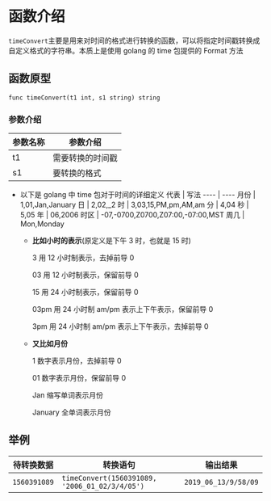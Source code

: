 # 函数介绍

`timeConvert`主要是用来对时间的格式进行转换的函数，可以将指定时间戳转换成自定义格式的字符串。本质上是使用 golang 的 time 包提供的 Format 方法

## 函数原型

`func timeConvert(t1 int, s1 string) string`

### 参数介绍

| 参数名称 | 参数介绍     |
|------|----------|
| t1   | 需要转换的时间戳 |
| s1   | 要转换的格式   |

- 以下是 golang 中 time 包对于时间的详细定义
  代表 | 写法
  ---- | ----
  ⽉份 | 1,01,Jan,January
  ⽇ | 2,02,\_2
  时 | 3,03,15,PM,pm,AM,am
  分 | 4,04
  秒 | 5,05
  年 | 06,2006
  时区 | -07,-0700,Z0700,Z07:00,-07:00,MST
  周⼏ | Mon,Monday

  - **⽐如⼩时的表⽰**(原定义是下午 3 时，也就是 15 时)
  
    3 ⽤ 12 ⼩时制表⽰，去掉前导 0
  
    03 ⽤ 12 ⼩时制表⽰，保留前导 0
  
    15 ⽤ 24 ⼩时制表⽰，保留前导 0
  
    03pm ⽤ 24 ⼩时制 am/pm 表⽰上下午表⽰，保留前导 0
  
    3pm ⽤ 24 ⼩时制 am/pm 表⽰上下午表⽰，去掉前导 0

  - **⼜⽐如⽉份**
  
    1 数字表⽰⽉份，去掉前导 0
  
    01 数字表⽰⽉份，保留前导 0
  
    Jan 缩写单词表⽰⽉份
  
    January 全单词表⽰⽉份

## 举例


| 待转换数据        | 转换语句                                           | 输出结果                 |
|--------------|------------------------------------------------|----------------------|
| `1560391089` | `timeConvert(1560391089, '2006_01_02/3/4/05')` | `2019_06_13/9/58/09` |

